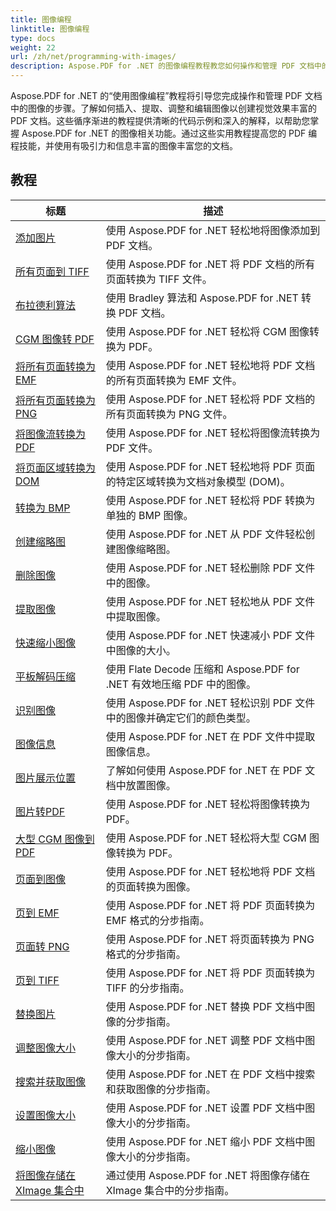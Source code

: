 ```yaml
---
title: 图像编程
linktitle: 图像编程
type: docs
weight: 22
url: /zh/net/programming-with-images/
description: Aspose.PDF for .NET 的图像编程教程教您如何操作和管理 PDF 文档中的图像。
---
```


Aspose.PDF for .NET 的“使用图像编程”教程将引导您完成操作和管理 PDF 文档中的图像的步骤。了解如何插入、提取、调整和编辑图像以创建视觉效果丰富的 PDF 文档。这些循序渐进的教程提供清晰的代码示例和深入的解释，以帮助您掌握 Aspose.PDF for .NET 的图像相关功能。通过这些实用教程提高您的 PDF 编程技能，并使用有吸引力和信息丰富的图像丰富您的文档。

## 教程
| 标题 | 描述 |
| --- | --- | 
| [添加图片](./add-image/) | 使用 Aspose.PDF for .NET 轻松地将图像添加到 PDF 文档。 |  
| [所有页面到 TIFF](./all-pages-to-tiff/) | 使用 Aspose.PDF for .NET 将 PDF 文档的所有页面转换为 TIFF 文件。 |  
| [布拉德利算法](./bradley-algorithm/) | 使用 Bradley 算法和 Aspose.PDF for .NET 转换 PDF 文档。 |  
| [CGM 图像转 PDF](./cgm-image-to-pdf/) | 使用 Aspose.PDF for .NET 轻松将 CGM 图像转换为 PDF。 |  
| [将所有页面转换为 EMF](./convert-all-pages-to-emf/) | 使用 Aspose.PDF for .NET 轻松地将 PDF 文档的所有页面转换为 EMF 文件。 |  
| [将所有页面转换为 PNG](./convert-all-pages-to-png/) | 使用 Aspose.PDF for .NET 轻松将 PDF 文档的所有页面转换为 PNG 文件。 |  
| [将图像流转换为 PDF](./convert-image-stream-to-pdf/) | 使用 Aspose.PDF for .NET 轻松将图像流转换为 PDF 文件。 |  
| [将页面区域转换为 DOM](./convert-page-region-to-dom/) | 使用 Aspose.PDF for .NET 轻松地将 PDF 页面的特定区域转换为文档对象模型 (DOM)。 |  
| [转换为 BMP](./convert-to-bmp/) | 使用 Aspose.PDF for .NET 轻松将 PDF 转换为单独的 BMP 图像。 |  
| [创建缩略图](./create-thumbnail-images/) | 使用 Aspose.PDF for .NET 从 PDF 文件轻松创建图像缩略图。 |  
| [删除图像](./delete-images/) | 使用 Aspose.PDF for .NET 轻松删除 PDF 文件中的图像。 |  
| [提取图像](./extract-images/) | 使用 Aspose.PDF for .NET 轻松地从 PDF 文件中提取图像。 |  
| [快速缩小图像](./fast-shrink-images/) | 使用 Aspose.PDF for .NET 快速减小 PDF 文件中图像的大小。 |  
| [平板解码压缩](./flate-decode-compression/) | 使用 Flate Decode 压缩和 Aspose.PDF for .NET 有效地压缩 PDF 中的图像。 |  
| [识别图像](./identify-images/) | 使用 Aspose.PDF for .NET 轻松识别 PDF 文件中的图像并确定它们的颜色类型。 |  
| [图像信息](./image-information/) | 使用 Aspose.PDF for .NET 在 PDF 文件中提取图像信息。 |  
| [图片展示位置](./image-placements/) | 了解如何使用 Aspose.PDF for .NET 在 PDF 文档中放置图像。 |  
| [图片转PDF](./image-to-pdf/) | 使用 Aspose.PDF for .NET 轻松将图像转换为 PDF。 |  
| [大型 CGM 图像到 PDF](./large-cgm-image-to-pdf/) | 使用 Aspose.PDF for .NET 轻松将大型 CGM 图像转换为 PDF。 |  
| [页面到图像](./pages-to-images/) | 使用 Aspose.PDF for .NET 轻松地将 PDF 文档的页面转换为图像。 |  
| [页到 EMF](./page-to-emf/) | 使用 Aspose.PDF for .NET 将 PDF 页面转换为 EMF 格式的分步指南。 |  
| [页面转 PNG](./page-to-png/) | 使用 Aspose.PDF for .NET 将页面转换为 PNG 格式的分步指南。 |  
| [页到 TIFF](./page-to-tiff/) | 使用 Aspose.PDF for .NET 将 PDF 页面转换为 TIFF 的分步指南。 |  
| [替换图片](./replace-image/) | 使用 Aspose.PDF for .NET 替换 PDF 文档中图像的分步指南。 |  
| [调整图像大小](./resize-images/) | 使用 Aspose.PDF for .NET 调整 PDF 文档中图像大小的分步指南。 |  
| [搜索并获取图像](./search-and-get-images/) | 使用 Aspose.PDF for .NET 在 PDF 文档中搜索和获取图像的分步指南。 |  
| [设置图像大小](./set-image-size/) | 使用 Aspose.PDF for .NET 设置 PDF 文档中图像大小的分步指南。 |  
| [缩小图像](./shrink-images/) | 使用 Aspose.PDF for .NET 缩小 PDF 文档中图像大小的分步指南。 |  
| [将图像存储在 XImage 集合中](./store-image-in-ximage-collection/) |  通过使用 Aspose.PDF for .NET 将图像存储在 XImage 集合中的分步指南。 |  